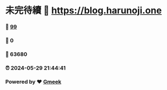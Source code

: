 # 未完待續 :link: https://blog.harunoji.one 
### :page_facing_up: [99](https://blog.harunoji.one/tag.html) 
### :speech_balloon: 0 
### :hibiscus: 63680 
### :alarm_clock: 2024-05-29 21:44:41 
### Powered by :heart: [Gmeek](https://github.com/Meekdai/Gmeek)
